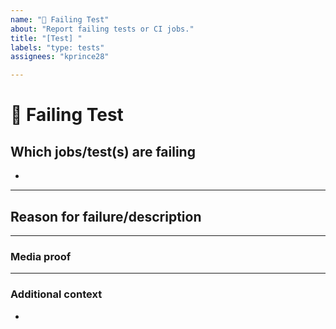 ```yaml
---
name: "💉 Failing Test"
about: "Report failing tests or CI jobs."
title: "[Test] "
labels: "type: tests"
assignees: "kprince28"

---
```


# **💉 Failing Test**

## **Which jobs/test(s) are failing**
<!-- The CI jobs or tests that are failing -->

*

---

## **Reason for failure/description**
<!-- Try to describe why the test is failing or what are we missing to make it pass. -->

---

### **Media proof**
<!-- If applicable, add screenshots or videos to help explain your problem. -->

---

### **Additional context**
<!-- Add any other context or additional information about the problem here. -->

*